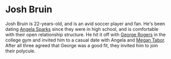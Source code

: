 # Josh Bruin

Josh Bruin is 22-years-old, and is an avid soccer player and fan. He's been dating [Angela Sparks](Hypno%20Slutz/Characters/Angela%20Sparks.md) since they were in high school, and is comfortable with their open relationship structure. He hit it off with [George Rogers](Hypno%20Slutz/Characters/George%20Rogers.md) in the college gym and invited him to a casual date with Angela and [Megan Tabor](Megan%20Tabor). After all three agreed that George was a good fit, they invited him to join their polycule.